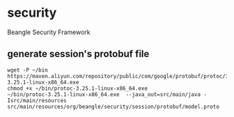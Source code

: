 security
========

Beangle Security Framework


## generate session's protobuf file

    wget -P ~/bin  https://maven.aliyun.com/repository/public/com/google/protobuf/protoc/3.25.1/protoc-3.25.1-linux-x86_64.exe
    chmod +x ~/bin/protoc-3.25.1-linux-x86_64.exe
    ~/bin/protoc-3.25.1-linux-x86_64.exe  --java_out=src/main/java -Isrc/main/resources src/main/resources/org/beangle/security/session/protobuf/model.proto
